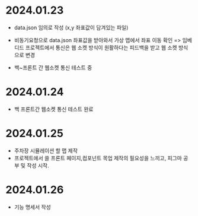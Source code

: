 # 2024.01.23
- data.json 임의로 작성 (x,y 좌표값이 담겨있는 파일)
- 비동기요청으로 data.json 좌표값을 받아와서 가상 맵에서 좌표 이동 확인
 => 임베디드 프로젝트에서 통신은 웹 소켓 방식이 원활하다는 피드백을 받고 웹 소켓 방식으로 변경

- 백~프론트 간 웹소켓 통신 테스트 중 

# 2024.01.24
- 백 프론트간 웹소켓 통신 테스트 완료

# 2024.01.25
- 주차장 시뮬레이션 할 맵 제작
- 프로젝트에서 쓸 프론트 페이지,컴포넌트 목업 제작의 필요성을 느끼고, 피그마 공부 및 작성 시작.

# 2024.01.26
- 기능 명세서 작성 
